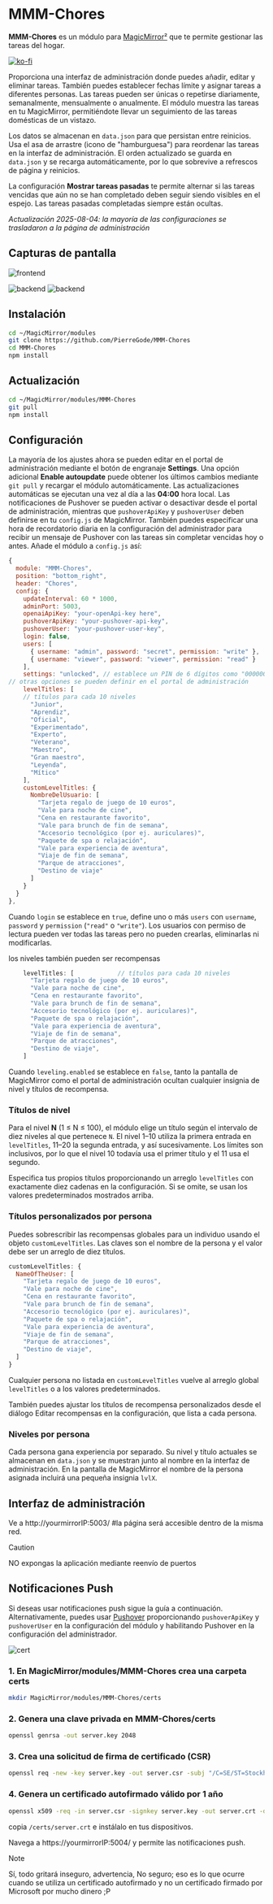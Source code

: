 # MMM-Chores

**MMM-Chores** es un módulo para [MagicMirror²](https://github.com/MagicMirrorOrg/MagicMirror) que te permite gestionar las tareas del hogar.

[![ko-fi](https://ko-fi.com/img/githubbutton_sm.svg)](https://ko-fi.com/J3J2EARPK)

Proporciona una interfaz de administración donde puedes añadir, editar y eliminar tareas. También puedes establecer fechas límite y asignar tareas a diferentes personas. Las tareas pueden ser únicas o repetirse diariamente, semanalmente, mensualmente o anualmente. El módulo muestra las tareas en tu MagicMirror, permitiéndote llevar un seguimiento de las tareas domésticas de un vistazo.

Los datos se almacenan en `data.json` para que persistan entre reinicios.
Usa el asa de arrastre (icono de "hamburguesa") para reordenar las tareas en la interfaz de administración. El
orden actualizado se guarda en `data.json` y se recarga automáticamente, por lo que
sobrevive a refrescos de página y reinicios.

La configuración **Mostrar tareas pasadas** te permite alternar si las tareas vencidas que aún no se han completado deben seguir siendo visibles en el espejo. Las tareas pasadas completadas siempre están ocultas.

*Actualización 2025-08-04: la mayoría de las configuraciones se trasladaron a la página de administración*

## Capturas de pantalla

![frontend](img/screenshot1_frontend.png)

![backend](img/IMG_0005.jpeg)
![backend](img/IMG_0006.jpeg)

## Instalación

```bash
cd ~/MagicMirror/modules
git clone https://github.com/PierreGode/MMM-Chores
cd MMM-Chores
npm install
```

## Actualización

```bash
cd ~/MagicMirror/modules/MMM-Chores
git pull
npm install
```

## Configuración
La mayoría de los ajustes ahora se pueden editar en el portal de administración mediante el botón de engranaje **Settings**.
Una opción adicional **Enable autoupdate** puede obtener los últimos cambios mediante `git pull` y recargar el módulo automáticamente. Las actualizaciones automáticas se ejecutan una vez al día a las **04:00** hora local.
Las notificaciones de Pushover se pueden activar o desactivar desde el portal de administración, mientras que `pushoverApiKey` y `pushoverUser` deben definirse en tu `config.js` de MagicMirror.
También puedes especificar una hora de recordatorio diaria en la configuración del administrador para recibir un mensaje de Pushover con las tareas sin completar vencidas hoy o antes.
Añade el módulo a `config.js` así:
```js
{
  module: "MMM-Chores",
  position: "bottom_right",
  header: "Chores",
  config: {
    updateInterval: 60 * 1000,
    adminPort: 5003,
    openaiApiKey: "your-openApi-key here",
    pushoverApiKey: "your-pushover-api-key",
    pushoverUser: "your-pushover-user-key",
    login: false,
    users: [
      { username: "admin", password: "secret", permission: "write" },
      { username: "viewer", password: "viewer", permission: "read" }
    ],
    settings: "unlocked", // establece un PIN de 6 dígitos como "000000" para bloquear la ventana de configuración con un PIN personal, cambia 000000 a cualquier contraseña de 6 dígitos que quieras o comenta esta línea para bloquear totalmente la configuración
// otras opciones se pueden definir en el portal de administración
    levelTitles: [
    // títulos para cada 10 niveles
      "Junior",
      "Aprendiz",
      "Oficial",
      "Experimentado",
      "Experto",
      "Veterano",
      "Maestro",
      "Gran maestro",
      "Leyenda",
      "Mítico"
    ],
    customLevelTitles: {
      NombreDelUsuario: [
        "Tarjeta regalo de juego de 10 euros",
        "Vale para noche de cine",
        "Cena en restaurante favorito",
        "Vale para brunch de fin de semana",
        "Accesorio tecnológico (por ej. auriculares)",
        "Paquete de spa o relajación",
        "Vale para experiencia de aventura",
        "Viaje de fin de semana",
        "Parque de atracciones",
        "Destino de viaje"
      ]
    }
  }
},
```

Cuando `login` se establece en `true`, define uno o más `users` con `username`, `password` y `permission` (`"read"` o `"write"`). Los usuarios con permiso de lectura pueden ver todas las tareas pero no pueden crearlas, eliminarlas ni modificarlas.

los niveles también pueden ser recompensas
```js
    levelTitles: [            // títulos para cada 10 niveles
      "Tarjeta regalo de juego de 10 euros",
      "Vale para noche de cine",
      "Cena en restaurante favorito",
      "Vale para brunch de fin de semana",
      "Accesorio tecnológico (por ej. auriculares)",
      "Paquete de spa o relajación",
      "Vale para experiencia de aventura",
      "Viaje de fin de semana",
      "Parque de atracciones",
      "Destino de viaje",
    ]
```

Cuando `leveling.enabled` se establece en `false`, tanto la pantalla de MagicMirror como el
portal de administración ocultan cualquier insignia de nivel y títulos de recompensa.

### Títulos de nivel

Para el nivel **N** (1 ≤ N ≤ 100), el módulo elige un título según el intervalo de diez niveles al que pertenece `N`. El nivel 1–10 utiliza la primera entrada en `levelTitles`, 11–20 la segunda entrada, y así sucesivamente. Los límites son inclusivos, por lo que el nivel 10 todavía usa el primer título y el 11 usa el segundo.

Especifica tus propios títulos proporcionando un arreglo `levelTitles` con exactamente diez cadenas en la configuración. Si se omite, se usan los valores predeterminados mostrados arriba.

### Títulos personalizados por persona

Puedes sobrescribir las recompensas globales para un individuo usando el
objeto `customLevelTitles`. Las claves son el nombre de la persona y el valor debe
ser un arreglo de diez títulos.

```js
customLevelTitles: {
  NameOfTheUser: [
    "Tarjeta regalo de juego de 10 euros",
    "Vale para noche de cine",
    "Cena en restaurante favorito",
    "Vale para brunch de fin de semana",
    "Accesorio tecnológico (por ej. auriculares)",
    "Paquete de spa o relajación",
    "Vale para experiencia de aventura",
    "Viaje de fin de semana",
    "Parque de atracciones",
    "Destino de viaje",
  ]
}
```

Cualquier persona no listada en `customLevelTitles` vuelve al arreglo global
`levelTitles` o a los valores predeterminados.

También puedes ajustar los títulos de recompensa personalizados desde el diálogo
Editar recompensas en la configuración, que lista a cada persona.

### Niveles por persona

Cada persona gana experiencia por separado. Su nivel y título actuales se almacenan
en `data.json` y se muestran junto al nombre en la interfaz de administración. En la
pantalla de MagicMirror el nombre de la persona asignada incluirá una pequeña
insignia `lvlX`.

## Interfaz de administración

Ve a http://yourmirrorIP:5003/ #la página será accesible dentro de la misma red.
> [!CAUTION]
> NO expongas la aplicación mediante reenvío de puertos

## Notificaciones Push

Si deseas usar notificaciones push sigue la guía a continuación.
Alternativamente, puedes usar [Pushover](https://pushover.net/) proporcionando `pushoverApiKey` y `pushoverUser` en la configuración del módulo y habilitando Pushover en la configuración del administrador.

![cert](img/screenshot3_cert.png)

### 1. En MagicMirror/modules/MMM-Chores crea una carpeta certs

```bash
mkdir MagicMirror/modules/MMM-Chores/certs
```

### 2. Genera una clave privada en MMM-Chores/certs

```bash
openssl genrsa -out server.key 2048
```

### 3. Crea una solicitud de firma de certificado (CSR)

```bash
openssl req -new -key server.key -out server.csr -subj "/C=SE/ST=Stockholm/L=Stockholm/O=Home/CN=192.168.1.192" <--- TU IP
```

### 4. Genera un certificado autofirmado válido por 1 año

```bash
openssl x509 -req -in server.csr -signkey server.key -out server.crt -days 365
```

copia `/certs/server.crt` e instálalo en tus dispositivos.

Navega a https://yourmirrorIP:5004/ y permite las notificaciones push.

> [!NOTE]
> Sí, todo gritará inseguro, advertencia, No seguro; eso es lo que ocurre cuando se utiliza un certificado autofirmado y no un certificado firmado por Microsoft por mucho dinero ;P

